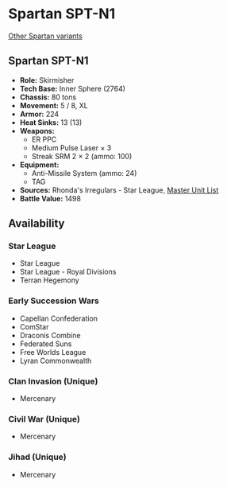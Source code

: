 # Spartan SPT-N1

[Other Spartan variants](../spartan.md)

## Spartan SPT-N1
- **Role:** Skirmisher
- **Tech Base:** Inner Sphere (2764)
- **Chassis:** 80 tons
- **Movement:** 5 / 8, XL
- **Armor:** 224
- **Heat Sinks:** 13 (13)
- **Weapons:**
  - ER PPC
  - Medium Pulse Laser × 3
  - Streak SRM 2 × 2 (ammo: 100)
- **Equipment:**
  - Anti-Missile System (ammo: 24)
  - TAG
- **Sources:** Rhonda's Irregulars - Star League, [Master Unit List](http://masterunitlist.info/Unit/Details/2994/spartan-spt-n1)
- **Battle Value:** 1498

## Availability

### Star League
- Star League
- Star League - Royal Divisions
- Terran Hegemony

### Early Succession Wars
- Capellan Confederation
- ComStar
- Draconis Combine
- Federated Suns
- Free Worlds League
- Lyran Commonwealth

### Clan Invasion (Unique)
- Mercenary

### Civil War (Unique)
- Mercenary

### Jihad (Unique)
- Mercenary

